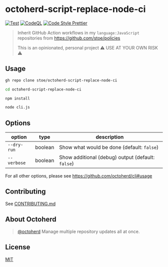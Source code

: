 # octoherd-script-replace-node-ci

[![Test](https://github.com/stoe/octoherd-script-replace-node-ci/actions/workflows/test.yml/badge.svg)](https://github.com/stoe/octoherd-script-replace-node-ci/actions/workflows/test.yml) [![CodeQL](https://github.com/stoe/octoherd-script-replace-node-ci/actions/workflows/codeql.yml/badge.svg)](https://github.com/stoe/octoherd-script-replace-node-ci/actions/workflows/codeql.yml) [![Code Style Prettier](https://img.shields.io/badge/Code%20Style-Prettier-ff69b4.svg)](https://github.com/prettier/prettier)

> Inherit GitHub Action workflows in my `language:JavaScript` repositories from https://github.com/stoe/policies
>
> This is an opinionated, personal project
> ⚠️ USE AT YOUR OWN RISK ⚠️

## Usage

```sh
gh repo clone stoe/octoherd-script-replace-node-ci

cd octoherd-script-replace-node-ci

npm install

node cli.js
```

## Options

| option      | type    | description                                       |
| ----------- | ------- | ------------------------------------------------- |
| `--dry-run` | boolean | Show what would be done (default: `false`)        |
| `--verbose` | boolean | Show additional (debug) output (default: `false`) |

For all other options, please see https://github.com/octoherd/cli#usage

## Contributing

See [CONTRIBUTING.md](https://github.com/stoe/.github/blob/main/.github/CONTRIBUTING.md)

## About Octoherd

> [@octoherd](https://github.com/octoherd/)
> Manage multiple repository updates all at once.

## License

[MIT](license)
